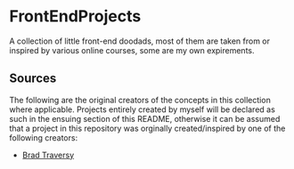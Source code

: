 # FrontEndProjects
A collection of little front-end doodads, most of them are taken from or inspired by various online courses, some are my own expirements.

## Sources
The following are the original creators of the concepts in this collection where applicable. Projects entirely created by myself will be declared as such in the ensuing section of this README, otherwise it can be assumed that a project in this repository was orginally created/inspired by one of the following creators:

- [Brad Traversy](https://github.com/bradtraversy?tab=repositories)

